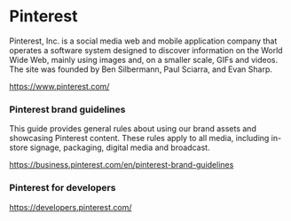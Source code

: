 # Pinterest

Pinterest, Inc. is a social media web and mobile application company that operates a software system designed to discover information on the World Wide Web, mainly using images and, on a smaller scale, GIFs and videos. The site was founded by Ben Silbermann, Paul Sciarra, and Evan Sharp.

https://www.pinterest.com/

### Pinterest brand guidelines

This guide provides general rules about using our brand assets and showcasing Pinterest content. These rules apply to all media, including in-store signage, packaging, digital media and broadcast.

https://business.pinterest.com/en/pinterest-brand-guidelines

### Pinterest for developers

https://developers.pinterest.com/
